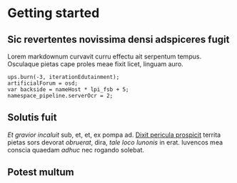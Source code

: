# Getting started

## Sic revertentes novissima densi adspiceres fugit

Lorem markdownum curvavit curru effectu ait serpentum tempus. Osculaque pietas
cape proles meae fixit licet, linguam auro.

    ups.burn(-3, iterationEdutainment);
    artificialForum = osd;
    var backside = nameHost * lpi_fsb + 5;
    namespace_pipeline.serverOcr = 2;

## Solutis fuit

_Et gravior incaluit_ sub, et, et, ex pompa ad. [Dixit pericula
prospicit](http://repelli-movet.com/longius-fatus) territa pietas sors devorat
_obruerat_, dira, _tale loco Iunonis_ in erat. Iuvencos mea conscia quaedam
_adhuc_ nec rogando solebat.

## Potest multum
